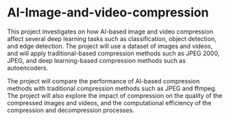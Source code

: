 # AI-Image-and-video-compression
This project investigates on how AI-based image and video compression affect several deep learning tasks such as classification, object detection, and edge detection. The project will use a dataset of images and videos, and will apply traditional-based compression methods such as JPEG 2000, JPEG, and deep learning-based compression methods such as autoencoders. 

The project will compare the performance of AI-based compression methods with traditional compression methods such as JPEG and ffmpeg. The project will also explore the impact of compression on the quality of the compressed images and videos, and the computational efficiency of the compression and decompression processes.


